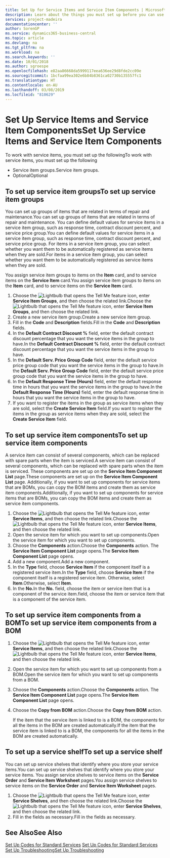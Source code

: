 ```yaml
---
title: Set Up for Service Items and Service Item Components | Microsoft Docs
description: Learn about the things you must set up before you can use service items, including default values such as response time, contract discount percent, and service price group.
services: project-madeira
documentationcenter: ''
author: SorenGP
ms.service: dynamics365-business-central
ms.topic: article
ms.devlang: na
ms.tgt_pltfrm: na
ms.workload: na
ms.search.keywords: ''
ms.date: 10/01/2018
ms.author: sgroespe
ms.openlocfilehash: e82aa86668da5999117eea636ee29d8fde2cc09e
ms.sourcegitcommit: 1bcfaa99ea302e6b84b8361ca02730b135557fc1
ms.translationtype: HT
ms.contentlocale: en-AU
ms.lasthandoff: 03/08/2019
ms.locfileid: "810629"
---
```

# <a name="set-up-service-items-and-service-item-components"></a><span data-ttu-id="92eed-103">Set Up Service Items and Service Item Components</span><span class="sxs-lookup"><span data-stu-id="92eed-103">Set Up Service Items and Service Item Components</span></span>
<span data-ttu-id="92eed-104">To work with service items, you must set up the following</span><span class="sxs-lookup"><span data-stu-id="92eed-104">To work with service items, you must set up the following</span></span>

* <span data-ttu-id="92eed-105">Service item groups.</span><span class="sxs-lookup"><span data-stu-id="92eed-105">Service item groups.</span></span>
* <span data-ttu-id="92eed-106">Optional</span><span class="sxs-lookup"><span data-stu-id="92eed-106">Optional</span></span>

## <a name="to-set-up-service-item-groups"></a><span data-ttu-id="92eed-107">To set up service item groups</span><span class="sxs-lookup"><span data-stu-id="92eed-107">To set up service item groups</span></span>
<span data-ttu-id="92eed-108">You can set up groups of items that are related in terms of repair and maintenance.</span><span class="sxs-lookup"><span data-stu-id="92eed-108">You can set up groups of items that are related in terms of repair and maintenance.</span></span> <span data-ttu-id="92eed-109">You can define default values for service items in a service item group, such as response time, contract discount percent, and service price group.</span><span class="sxs-lookup"><span data-stu-id="92eed-109">You can define default values for service items in a service item group, such as response time, contract discount percent, and service price group.</span></span> <span data-ttu-id="92eed-110">For items in a service item group, you can select whether you want them to be automatically registered as service items when they are sold.</span><span class="sxs-lookup"><span data-stu-id="92eed-110">For items in a service item group, you can select whether you want them to be automatically registered as service items when they are sold.</span></span>  

<span data-ttu-id="92eed-111">You assign service item groups to items on the **Item** card, and to service items on the **Service Item** card.</span><span class="sxs-lookup"><span data-stu-id="92eed-111">You assign service item groups to items on the **Item** card, and to service items on the **Service Item** card.</span></span>  

1. <span data-ttu-id="92eed-112">Choose the ![Lightbulb that opens the Tell Me feature](media/ui-search/search_small.png "Tell me what you want to do") icon, enter **Service Item Groups**, and then choose the related link.</span><span class="sxs-lookup"><span data-stu-id="92eed-112">Choose the ![Lightbulb that opens the Tell Me feature](media/ui-search/search_small.png "Tell me what you want to do") icon, enter **Service Item Groups**, and then choose the related link.</span></span>  
2. <span data-ttu-id="92eed-113">Create a new service item group.</span><span class="sxs-lookup"><span data-stu-id="92eed-113">Create a new service item group.</span></span>  
3. <span data-ttu-id="92eed-114">Fill in the **Code** and **Description** fields.</span><span class="sxs-lookup"><span data-stu-id="92eed-114">Fill in the **Code** and **Description** fields.</span></span>  
4. <span data-ttu-id="92eed-115">In the **Default Contract Discount %** field, enter the default contract discount percentage that you want the service items in the group to have.</span><span class="sxs-lookup"><span data-stu-id="92eed-115">In the **Default Contract Discount %** field, enter the default contract discount percentage that you want the service items in the group to have.</span></span>  
5. <span data-ttu-id="92eed-116">In the **Default Serv. Price Group Code** field, enter the default service price group code that you want the service items in the group to have.</span><span class="sxs-lookup"><span data-stu-id="92eed-116">In the **Default Serv. Price Group Code** field, enter the default service price group code that you want the service items in the group to have.</span></span>  
6. <span data-ttu-id="92eed-117">In the **Default Response Time (Hours)** field, enter the default response time in hours that you want the service items in the group to have.</span><span class="sxs-lookup"><span data-stu-id="92eed-117">In the **Default Response Time (Hours)** field, enter the default response time in hours that you want the service items in the group to have.</span></span>  
7. <span data-ttu-id="92eed-118">If you want to register the items in the group as service items when they are sold, select the **Create Service Item** field.</span><span class="sxs-lookup"><span data-stu-id="92eed-118">If you want to register the items in the group as service items when they are sold, select the **Create Service Item** field.</span></span>  

## <a name="to-set-up-service-item-components"></a><span data-ttu-id="92eed-119">To set up service item components</span><span class="sxs-lookup"><span data-stu-id="92eed-119">To set up service item components</span></span>
<span data-ttu-id="92eed-120">A service item can consist of several components, which can be replaced with spare parts when the item is serviced.</span><span class="sxs-lookup"><span data-stu-id="92eed-120">A service item can consist of several components, which can be replaced with spare parts when the item is serviced.</span></span> <span data-ttu-id="92eed-121">These components are set up on the **Service Item Component List** page.</span><span class="sxs-lookup"><span data-stu-id="92eed-121">These components are set up on the **Service Item Component List** page.</span></span> <span data-ttu-id="92eed-122">Additionally, if you want to set up components for service items that are BOMs, you can copy the BOM items and create them as service item components.</span><span class="sxs-lookup"><span data-stu-id="92eed-122">Additionally, if you want to set up components for service items that are BOMs, you can copy the BOM items and create them as service item components.</span></span>

1. <span data-ttu-id="92eed-123">Choose the ![Lightbulb that opens the Tell Me feature](media/ui-search/search_small.png "Tell me what you want to do") icon, enter **Service Items**, and then choose the related link.</span><span class="sxs-lookup"><span data-stu-id="92eed-123">Choose the ![Lightbulb that opens the Tell Me feature](media/ui-search/search_small.png "Tell me what you want to do") icon, enter **Service Items**, and then choose the related link.</span></span>
2. <span data-ttu-id="92eed-124">Open the service item for which you want to set up components.</span><span class="sxs-lookup"><span data-stu-id="92eed-124">Open the service item for which you want to set up components.</span></span>  
3. <span data-ttu-id="92eed-125">Choose the **Components** action.</span><span class="sxs-lookup"><span data-stu-id="92eed-125">Choose the **Components** action.</span></span> <span data-ttu-id="92eed-126">The **Service Item Component List** page opens.</span><span class="sxs-lookup"><span data-stu-id="92eed-126">The **Service Item Component List** page opens.</span></span>  
4. <span data-ttu-id="92eed-127">Add a new component.</span><span class="sxs-lookup"><span data-stu-id="92eed-127">Add a new component.</span></span>  
5. <span data-ttu-id="92eed-128">In the **Type** field, choose **Service Item** if the component itself is a registered service item.</span><span class="sxs-lookup"><span data-stu-id="92eed-128">In the **Type** field, choose **Service Item** if the component itself is a registered service item.</span></span> <span data-ttu-id="92eed-129">Otherwise, select **Item**.</span><span class="sxs-lookup"><span data-stu-id="92eed-129">Otherwise, select **Item**.</span></span>  
6. <span data-ttu-id="92eed-130">In the **No.**</span><span class="sxs-lookup"><span data-stu-id="92eed-130">In the **No.**</span></span> <span data-ttu-id="92eed-131">field, choose the item or service item that is a component of the service item.</span><span class="sxs-lookup"><span data-stu-id="92eed-131">field, choose the item or service item that is a component of the service item.</span></span>  

## <a name="to-set-up-service-item-components-from-a-bom"></a><span data-ttu-id="92eed-132">To set up service item components from a BOM</span><span class="sxs-lookup"><span data-stu-id="92eed-132">To set up service item components from a BOM</span></span>
1.  <span data-ttu-id="92eed-133">Choose the ![Lightbulb that opens the Tell Me feature](media/ui-search/search_small.png "Tell me what you want to do") icon, enter **Service Items**, and then choose the related link.</span><span class="sxs-lookup"><span data-stu-id="92eed-133">Choose the ![Lightbulb that opens the Tell Me feature](media/ui-search/search_small.png "Tell me what you want to do") icon, enter **Service Items**, and then choose the related link.</span></span>  
2. <span data-ttu-id="92eed-134">Open the service item for which you want to set up components from a BOM.</span><span class="sxs-lookup"><span data-stu-id="92eed-134">Open the service item for which you want to set up components from a BOM.</span></span>  
3. <span data-ttu-id="92eed-135">Choose the **Components** action.</span><span class="sxs-lookup"><span data-stu-id="92eed-135">Choose the **Components** action.</span></span> <span data-ttu-id="92eed-136">The **Service Item Component List** page opens.</span><span class="sxs-lookup"><span data-stu-id="92eed-136">The **Service Item Component List** page opens.</span></span>  
4. <span data-ttu-id="92eed-137">Choose the **Copy from BOM** action.</span><span class="sxs-lookup"><span data-stu-id="92eed-137">Choose the **Copy from BOM** action.</span></span>  

    <span data-ttu-id="92eed-138">If the item that the service item is linked to is a BOM, the components for all the items in the BOM are created automatically.</span><span class="sxs-lookup"><span data-stu-id="92eed-138">If the item that the service item is linked to is a BOM, the components for all the items in the BOM are created automatically.</span></span>  

## <a name="to-set-up-a-service-shelf"></a><span data-ttu-id="92eed-139">To set up a service shelf</span><span class="sxs-lookup"><span data-stu-id="92eed-139">To set up a service shelf</span></span>
<span data-ttu-id="92eed-140">You can set up service shelves that identify where you store your service items.</span><span class="sxs-lookup"><span data-stu-id="92eed-140">You can set up service shelves that identify where you store your service items.</span></span> <span data-ttu-id="92eed-141">You assign service shelves to service items on the **Service Order** and **Service Item Worksheet** pages.</span><span class="sxs-lookup"><span data-stu-id="92eed-141">You assign service shelves to service items on the **Service Order** and **Service Item Worksheet** pages.</span></span>  

1. <span data-ttu-id="92eed-142">Choose the ![Lightbulb that opens the Tell Me feature](media/ui-search/search_small.png "Tell me what you want to do") icon, enter **Service Shelves**, and then choose the related link.</span><span class="sxs-lookup"><span data-stu-id="92eed-142">Choose the ![Lightbulb that opens the Tell Me feature](media/ui-search/search_small.png "Tell me what you want to do") icon, enter **Service Shelves**, and then choose the related link.</span></span>
2. <span data-ttu-id="92eed-143">Fill in the fields as necessary.</span><span class="sxs-lookup"><span data-stu-id="92eed-143">Fill in the fields as necessary.</span></span>

## <a name="see-also"></a><span data-ttu-id="92eed-144">See Also</span><span class="sxs-lookup"><span data-stu-id="92eed-144">See Also</span></span>
<span data-ttu-id="92eed-145">[Set Up Codes for Standard Services](service-how-setup-service-coding.md) </span><span class="sxs-lookup"><span data-stu-id="92eed-145">[Set Up Codes for Standard Services](service-how-setup-service-coding.md) </span></span>  
[<span data-ttu-id="92eed-146">Set Up Troubleshooting</span><span class="sxs-lookup"><span data-stu-id="92eed-146">Set Up Troubleshooting</span></span>](service-how-setup-troubleshooting.md)
